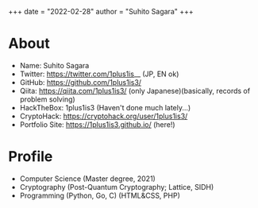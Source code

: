 +++
date = "2022-02-28"
author = "Suhito Sagara"
+++

# About
* Name: Suhito Sagara
* Twitter: https://twitter.com/1plus1is__ (JP, EN ok)
* GitHub: https://github.com/1plus1is3/
* Qiita: https://qiita.com/1plus1is3/ (only Japanese)(basically, records of problem solving)
* HackTheBox: 1plus1is3 (Haven't done much lately...)
* CryptoHack: https://cryptohack.org/user/1plus1is3/
* Portfolio Site: https://1plus1is3.github.io/ (here!)

# Profile
* Computer Science (Master degree, 2021)
* Cryptography (Post-Quantum Cryptography; Lattice, SIDH)
* Programming (Python, Go, C) (HTML&CSS, PHP)
